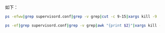 如下：

```bash
ps -efww|grep supervisord.conf|grep -v grep|cut -c 9-15|xargs kill -9
```

```bash
ps -ef|grep supervisord.conf|grep -v grep|awk "{print $2}"|xargs kill -9
```

